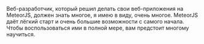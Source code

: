Веб-разработчик, который решил делать свои веб-приложения на MeteorJS,
должен знать многое, я имею в виду, очень многое. MeteorJS даёт лёгкий
старт и очень большие возможности с самого начала. Чтобы воспользоваться
ими в полной мере, вам предстоит многому научиться. 
